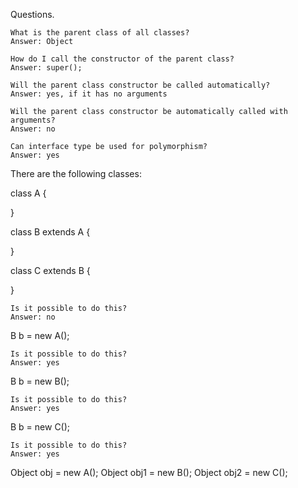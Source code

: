 Questions.

    What is the parent class of all classes?
    Answer: Object 
    
    How do I call the constructor of the parent class?
    Answer: super(); 
    
    Will the parent class constructor be called automatically?
    Answer: yes, if it has no arguments
    
    Will the parent class constructor be automatically called with arguments?
    Answer: no
    
    Can interface type be used for polymorphism?
    Answer: yes

There are the following classes:

class A {

}

class B extends A {

}

class C extends B {

}

    Is it possible to do this?
    Answer: no

B b = new A();

    Is it possible to do this?
    Answer: yes

B b = new B();

    Is it possible to do this?
    Answer: yes

B b = new C();

    Is it possible to do this?
    Answer: yes

Object obj = new A();
Object obj1 = new B();
Object obj2 = new C();
